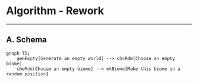 # Algorithm - Rework

---

## A. Schema

```mermaid
graph TD;
    genEmpty[Generate an empty world] --> choRdm[Choose an empty biome]
    choRdm[Choose an empty biome] --> mkBiome[Make this biome in a random position]
```






















